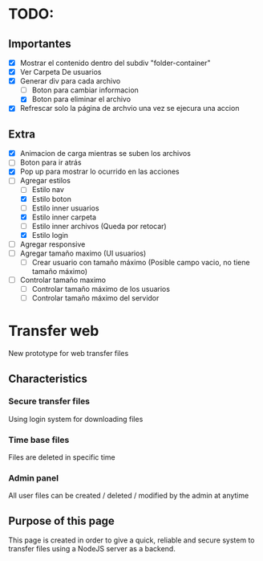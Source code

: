 # TODO:
## Importantes
- [x] Mostrar el contenido dentro del subdiv "folder-container"
- [x] Ver Carpeta De usuarios
- [x] Generar div para cada archivo
    - [ ] Boton para cambiar informacion
    - [x] Boton para eliminar el archivo
- [x] Refrescar solo la página de archvio una vez se ejecura una accion
## Extra
- [x] Animacion de carga mientras se suben los archivos
- [ ] Boton para ir atrás
- [x] Pop up para mostrar lo ocurrido en las acciones
- [ ] Agregar estilos
    - [ ] Estilo nav
    - [x] Estilo boton
    - [ ] Estilo inner usuarios
    - [x] Estilo inner carpeta
    - [ ] Estilo inner archivos (Queda por retocar)
    - [x] Estilo login
- [ ] Agregar responsive
- [ ] Agregar tamaño maximo (UI usuarios)
    - [ ] Crear usuario con tamaño máximo (Posible campo vacio, no tiene tamaño máximo)
- [ ] Controlar tamaño maximo
    - [ ] Controlar tamaño máximo de los usuarios
    - [ ] Controlar tamaño máximo del servidor

# Transfer web
New prototype for web transfer files

## Characteristics

### Secure transfer files
Using login system for downloading files

### Time base files
Files are deleted in specific time

### Admin panel
All user files can be created / deleted / modified by the admin at anytime

## Purpose of this page
This page is created in order to give a quick, reliable and secure system to transfer files using a NodeJS server as a backend.
